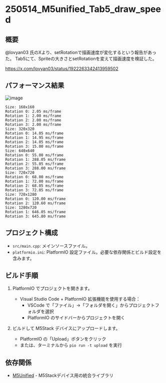 # 250514_M5unified_Tab5_draw_speed


## 概要
@lovyan03 氏のXより、setRotationで描画速度が変化するという報告があった。
Tab5にて、Spriteの大きさとsetRotationを変えて描画速度を検証した。

https://x.com/lovyan03/status/1922263342413959502

## パフォーマンス結果
![image](https://github.com/user-attachments/assets/cb77ca24-24a6-4fba-b63c-5531c3248dd3)

```
Size: 160x160
Rotation 0: 2.05 ms/frame
Rotation 1: 2.00 ms/frame
Rotation 2: 2.00 ms/frame
Rotation 3: 2.00 ms/frame
Size: 320x320
Rotation 0: 14.05 ms/frame
Rotation 1: 14.95 ms/frame
Rotation 2: 14.05 ms/frame
Rotation 3: 15.00 ms/frame
Size: 640x640
Rotation 0: 55.00 ms/frame
Rotation 1: 288.05 ms/frame
Rotation 2: 55.05 ms/frame
Rotation 3: 288.00 ms/frame
Size: 720x720
Rotation 0: 68.00 ms/frame
Rotation 1: 72.00 ms/frame
Rotation 2: 68.05 ms/frame
Rotation 3: 72.05 ms/frame
Size: 720x1280
Rotation 0: 120.00 ms/frame
Rotation 2: 120.60 ms/frame
Size: 1280x720
Rotation 1: 646.05 ms/frame
Rotation 3: 645.80 ms/frame
```

## プロジェクト構成
- `src/main.cpp`: メインソースファイル。
- `platformio.ini`: PlatformIO 設定ファイル。必要な依存関係とビルド設定を含みます。


## ビルド手順
1. PlatformIO でプロジェクトを開きます。
   - Visual Studio Code + PlatformIO 拡張機能を使用する場合：
     - VSCode で「ファイル」→「フォルダを開く」からプロジェクトフォルダを選択
     - PlatformIO のサイドバーからプロジェクトを開く

2. ビルドして M5Stack デバイスにアップロードします。
   - PlatformIO の「Upload」ボタンをクリック
   - または、ターミナルから `pio run -t upload` を実行




## 依存関係
- [M5Unified](https://github.com/m5stack/M5Unified) - M5Stackデバイス用の統合ライブラリ

